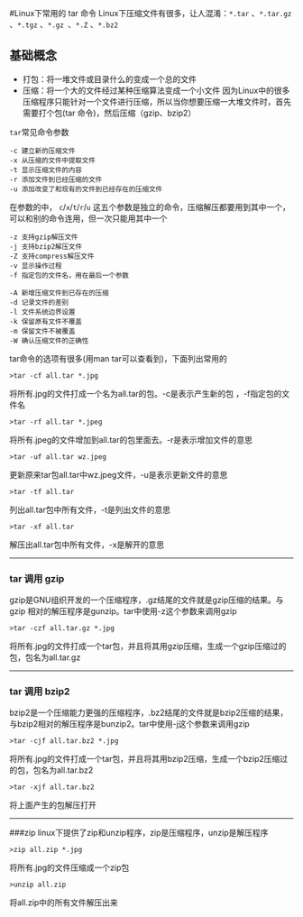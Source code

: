 #Linux下常用的 tar 命令
Linux下压缩文件有很多，让人混淆：`*.tar` 、`*.tar.gz` 、`*.tgz` 、`*.gz `、`*.Z` 、`*.bz2`

##  基础概念
- 打包：将一堆文件或目录什么的变成一个总的文件
- 压缩：将一个大的文件经过某种压缩算法变成一个小文件
因为Linux中的很多压缩程序只能针对一个文件进行压缩，所以当你想要压缩一大堆文件时，首先需要打个包(tar 命令)，然后压缩（gzip、bzip2）

`tar`常见命令参数
```
-c 建立新的压缩文件
-x 从压缩的文件中提取文件
-t 显示压缩文件的内容
-r 添加文件到已经压缩的文件
-u 添加改变了和现有的文件到已经存在的压缩文件
```
在参数的中， `c`/`x`/`t`/`r`/`u` 这五个参数是独立的命令，压缩解压都要用到其中一个，可以和别的命令连用，但一次只能用其中一个


```
-z 支持gzip解压文件
-j 支持bzip2解压文件
-Z 支持compress解压文件
-v 显示操作过程
-f 指定包的文件名，用在最后一个参数

-A 新增压缩文件到已存在的压缩
-d 记录文件的差别
-l 文件系统边界设置
-k 保留原有文件不覆盖
-m 保留文件不被覆盖
-W 确认压缩文件的正确性
```


tar命令的选项有很多(用man tar可以查看到)，下面列出常用的


``` shell
>tar -cf all.tar *.jpg
```
将所有.jpg的文件打成一个名为all.tar的包。-c是表示产生新的包 ，-f指定包的文件名


``` shell
>tar -rf all.tar *.jpeg
```
将所有.jpeg的文件增加到all.tar的包里面去。-r是表示增加文件的意思


``` shell
>tar -uf all.tar wz.jpeg
```
更新原来tar包all.tar中wz.jpeg文件，-u是表示更新文件的意思

``` shell
>tar -tf all.tar
```
列出all.tar包中所有文件，-t是列出文件的意思


``` shell
>tar -xf all.tar
```
解压出all.tar包中所有文件，-x是解开的意思

-----------
### tar 调用 gzip
gzip是GNU组织开发的一个压缩程序，.gz结尾的文件就是gzip压缩的结果。与gzip 相对的解压程序是gunzip。tar中使用-z这个参数来调用gzip

``` shell
>tar -czf all.tar.gz *.jpg
```
将所有.jpg的文件打成一个tar包，并且将其用gzip压缩，生成一个gzip压缩过的包，包名为all.tar.gz

------------
### tar 调用 bzip2

bzip2是一个压缩能力更强的压缩程序，.bz2结尾的文件就是bzip2压缩的结果，与bzip2相对的解压程序是bunzip2。tar中使用-j这个参数来调用gzip

``` shell
>tar -cjf all.tar.bz2 *.jpg
```
将所有.jpg的文件打成一个tar包，并且将其用bzip2压缩，生成一个bzip2压缩过的包，包名为all.tar.bz2


``` shell
>tar -xjf all.tar.bz2
```
将上面产生的包解压打开

-------------
###zip
linux下提供了zip和unzip程序，zip是压缩程序，unzip是解压程序
``` shell
>zip all.zip *.jpg
```
将所有.jpg的文件压缩成一个zip包

``` shell
>unzip all.zip
```
将all.zip中的所有文件解压出来